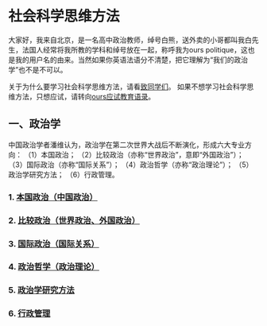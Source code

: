 # 社会科学思维方法

大家好，我来自北京，是一名高中政治教师，绰号白熊，送外卖的小哥都叫我白先生，法国人经常将我所教的学科和绰号放在一起，称呼我为ours politique，这也是我的用户名的由来。当然如果你英语法语分不清楚，把它理解为“我们的政治学”也不是不可以。

关于为什么要学习社会科学思维方法，请看[致同学们](https://github.com/ourspolitique/Systeme/issues/1)。
如果不想学习社会科学思维方法，只想应试，请转向[ours应试教育语录](https://github.com/ourspolitique/ourspolitique.github.io/issues/1)。

## 一、政治学

中国政治学者潘维认为，政治学在第二次世界大战后不断演化，形成六大专业方向： （1）本国政治； （2）比较政治（亦称“世界政治”，意即“外国政治”）； （3）国际政治（亦称“国际关系”）； （4）政治哲学（亦称“政治理论”）； （5）政治学研究方法； （6）行政管理。

### 1. [本国政治（中国政治）](https://github.com/ourspolitique/Systeme/issues/2)
### 2. [比较政治（世界政治、外国政治）](https://github.com/ourspolitique/Systeme/issues/3)
### 3. [国际政治（国际关系）](https://github.com/ourspolitique/Systeme/issues/4)
### 4. [政治哲学（政治理论）](https://github.com/ourspolitique/Systeme/issues/5)
### 5. [政治学研究方法](https://github.com/ourspolitique/Systeme/issues/6)
### 6. [行政管理](https://github.com/ourspolitique/Systeme/issues/7)
